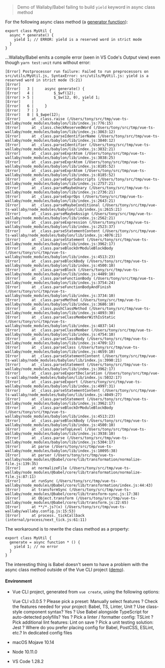 > Demo of Wallaby/Babel failing to build `yield` keyword in async class method

For the following async class method (a [generator function](https://developer.mozilla.org/en-US/docs/Web/JavaScript/Reference/Statements/function*)):

    export class MyUtil {
      async * generate() {
        yield 1; // ERROR: yield is a reserved word in strict mode
      }
    }

...Wallaby/Babel emits a compile error (seen in VS Code's *Output* view) even though `yarn test:unit` runs without error:

    [Error] ​​Postprocessor run failure: Failed to run preprocessors on src/utils/MyUtil.js, SyntaxError: src/utils/MyUtil.js: yield is a reserved word in strict mode (5:21)​​
    [Error] ​​​​
    [Error] ​​  3 |     async generate() {​​
    [Error] ​​  4 |         $_$wf(12);​​
    [Error] ​​> 5 |         $_$w(12, 0), yield 1;​​
    [Error] ​​    |                      ^​​
    [Error] ​​  6 |     }​​
    [Error] ​​  7 | }​​
    [Error] ​​  8 | $_$wpe(12);​​
    [Error] ​​    at _class.raise (/Users/tony/src/tmp/vue-ts-wallaby/node_modules/babylon/lib/index.js:776:15)​​
    [Error] ​​    at _class.checkReservedWord (/Users/tony/src/tmp/vue-ts-wallaby/node_modules/babylon/lib/index.js:3863:12)​​
    [Error] ​​    at _class.parseIdentifierName (/Users/tony/src/tmp/vue-ts-wallaby/node_modules/babylon/lib/index.js:3840:12)​​
    [Error] ​​    at _class.parseIdentifier (/Users/tony/src/tmp/vue-ts-wallaby/node_modules/babylon/lib/index.js:3832:21)​​
    [Error] ​​    at _class.parseExprAtom (/Users/tony/src/tmp/vue-ts-wallaby/node_modules/babylon/lib/index.js:3038:25)​​
    [Error] ​​    at _class.parseExprAtom (/Users/tony/src/tmp/vue-ts-wallaby/node_modules/babylon/lib/index.js:8185:52)​​
    [Error] ​​    at _class.parseExprAtom (/Users/tony/src/tmp/vue-ts-wallaby/node_modules/babylon/lib/index.js:8185:52)​​
    [Error] ​​    at _class.parseExprSubscripts (/Users/tony/src/tmp/vue-ts-wallaby/node_modules/babylon/lib/index.js:2757:21)​​
    [Error] ​​    at _class.parseMaybeUnary (/Users/tony/src/tmp/vue-ts-wallaby/node_modules/babylon/lib/index.js:2736:21)​​
    [Error] ​​    at _class.parseExprOps (/Users/tony/src/tmp/vue-ts-wallaby/node_modules/babylon/lib/index.js:2643:21)​​
    [Error] ​​    at _class.parseMaybeConditional (/Users/tony/src/tmp/vue-ts-wallaby/node_modules/babylon/lib/index.js:2615:21)​​
    [Error] ​​    at _class.parseMaybeAssign (/Users/tony/src/tmp/vue-ts-wallaby/node_modules/babylon/lib/index.js:2562:21)​​
    [Error] ​​    at _class.parseExpression (/Users/tony/src/tmp/vue-ts-wallaby/node_modules/babylon/lib/index.js:2523:37)​​
    [Error] ​​    at _class.parseStatementContent (/Users/tony/src/tmp/vue-ts-wallaby/node_modules/babylon/lib/index.js:4076:21)​​
    [Error] ​​    at _class.parseStatement (/Users/tony/src/tmp/vue-ts-wallaby/node_modules/babylon/lib/index.js:3962:17)​​
    [Error] ​​    at _class.parseBlockOrModuleBlockBody (/Users/tony/src/tmp/vue-ts-wallaby/node_modules/babylon/lib/index.js:4513:23)​​
    [Error] ​​    at _class.parseBlockBody (/Users/tony/src/tmp/vue-ts-wallaby/node_modules/babylon/lib/index.js:4500:10)​​
    [Error] ​​    at _class.parseBlock (/Users/tony/src/tmp/vue-ts-wallaby/node_modules/babylon/lib/index.js:4489:10)​​
    [Error] ​​    at _class.parseFunctionBody (/Users/tony/src/tmp/vue-ts-wallaby/node_modules/babylon/lib/index.js:3754:24)​​
    [Error] ​​    at _class.parseFunctionBodyAndFinish (/Users/tony/src/tmp/vue-ts-wallaby/node_modules/babylon/lib/index.js:3734:10)​​
    [Error] ​​    at _class.parseMethod (/Users/tony/src/tmp/vue-ts-wallaby/node_modules/babylon/lib/index.js:3686:10)​​
    [Error] ​​    at _class.pushClassMethod (/Users/tony/src/tmp/vue-ts-wallaby/node_modules/babylon/lib/index.js:4893:30)​​
    [Error] ​​    at _class.parseClassMemberWithIsStatic (/Users/tony/src/tmp/vue-ts-wallaby/node_modules/babylon/lib/index.js:4837:14)​​
    [Error] ​​    at _class.parseClassMember (/Users/tony/src/tmp/vue-ts-wallaby/node_modules/babylon/lib/index.js:4754:10)​​
    [Error] ​​    at _class.parseClassBody (/Users/tony/src/tmp/vue-ts-wallaby/node_modules/babylon/lib/index.js:4709:12)​​
    [Error] ​​    at _class.parseClass (/Users/tony/src/tmp/vue-ts-wallaby/node_modules/babylon/lib/index.js:4659:10)​​
    [Error] ​​    at _class.parseStatementContent (/Users/tony/src/tmp/vue-ts-wallaby/node_modules/babylon/lib/index.js:3990:21)​​
    [Error] ​​    at _class.parseStatement (/Users/tony/src/tmp/vue-ts-wallaby/node_modules/babylon/lib/index.js:3962:17)​​
    [Error] ​​    at _class.parseExportDeclaration (/Users/tony/src/tmp/vue-ts-wallaby/node_modules/babylon/lib/index.js:5032:17)​​
    [Error] ​​    at _class.parseExport (/Users/tony/src/tmp/vue-ts-wallaby/node_modules/babylon/lib/index.js:4997:31)​​
    [Error] ​​    at _class.parseStatementContent (/Users/tony/src/tmp/vue-ts-wallaby/node_modules/babylon/lib/index.js:4049:27)​​
    [Error] ​​    at _class.parseStatement (/Users/tony/src/tmp/vue-ts-wallaby/node_modules/babylon/lib/index.js:3962:17)​​
    [Error] ​​    at _class.parseBlockOrModuleBlockBody (/Users/tony/src/tmp/vue-ts-wallaby/node_modules/babylon/lib/index.js:4513:23)​​
    [Error] ​​    at _class.parseBlockBody (/Users/tony/src/tmp/vue-ts-wallaby/node_modules/babylon/lib/index.js:4500:10)​​
    [Error] ​​    at _class.parseTopLevel (/Users/tony/src/tmp/vue-ts-wallaby/node_modules/babylon/lib/index.js:3938:10)​​
    [Error] ​​    at _class.parse (/Users/tony/src/tmp/vue-ts-wallaby/node_modules/babylon/lib/index.js:5304:17)​​
    [Error] ​​    at parse (/Users/tony/src/tmp/vue-ts-wallaby/node_modules/babylon/lib/index.js:10095:38)​​
    [Error] ​​    at parser (/Users/tony/src/tmp/vue-ts-wallaby/node_modules/@babel/core/lib/transformation/normalize-file.js:139:35)​​
    [Error] ​​    at normalizeFile (/Users/tony/src/tmp/vue-ts-wallaby/node_modules/@babel/core/lib/transformation/normalize-file.js:87:11)​​
    [Error] ​​    at runSync (/Users/tony/src/tmp/vue-ts-wallaby/node_modules/@babel/core/lib/transformation/index.js:44:43)​​
    [Error] ​​    at transformSync (/Users/tony/src/tmp/vue-ts-wallaby/node_modules/@babel/core/lib/transform-sync.js:17:38)​​
    [Error] ​​    at Object.transform (/Users/tony/src/tmp/vue-ts-wallaby/node_modules/@babel/core/lib/transform.js:22:65)​​
    [Error] ​​    at **/*.js?(x) (/Users/tony/src/tmp/vue-ts-wallaby/wallaby.config.js:15:53)​​
    [Error] ​​    at process._tickCallback (internal/process/next_tick.js:61:11)​​

The workaround is to rewrite the class method as a property:

    export class MyUtil {
      generate = async function * () {
        yield 1; // no error
      }
    }

The interesting thing is Babel doesn't seem to have a problem with the async class method outside of the Vue CLI project ([demo](https://babeljs.io/repl#?babili=false&browsers=&build=&builtIns=false&spec=false&loose=false&code_lz=KYDwDg9gTgLgBAYwDYEMDOa4GE4G8BQcc6AngHYJwBUA5sGQBQCUehRcJAlsEgCZwBGANxsAvvlFA&debug=false&forceAllTransforms=false&shippedProposals=false&circleciRepo=&evaluate=false&fileSize=false&timeTravel=false&sourceType=module&lineWrap=true&presets=es2015%2Cstage-0&prettier=false&targets=&version=6.26.0&envVersion=)).

#### Environment

* Vue CLI project, generated from `vue create`, using the following options:

    Vue CLI v3.0.5
    ? Please pick a preset: Manually select features
    ? Check the features needed for your project: Babel, TS, Linter, Unit
    ? Use class-style component syntax? Yes
    ? Use Babel alongside TypeScript for auto-detected polyfills? Yes
    ? Pick a linter / formatter config: TSLint
    ? Pick additional lint features: Lint on save
    ? Pick a unit testing solution: Jest
    ? Where do you prefer placing config for Babel, PostCSS, ESLint, etc.? In dedicated config files

* macOS Mojave 10.14
* Node 10.11.0
* VS Code 1.28.2